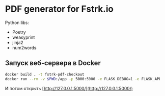 # PDF generator for Fstrk.io

Python libs:

- Poetry
- weasyprint
- jinja2
- num2words

## Запуск веб-сервера в Docker

```bash
docker build . -t fstrk-pdf-checkout
docker run --rm -v $PWD:/app -p 5000:5000 -e FLASK_DEBUG=1 -e FLASK_APP=app.py fstrk-pdf-checkout:latest flask run --host=0.0.0.0
```


И потом открыть [http://127.0.0.1:5000/](http://127.0.0.1:5000/)
